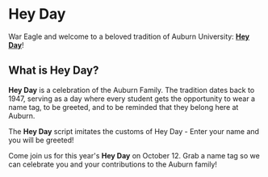 # **Hey Day**
War Eagle and welcome to a beloved tradition of Auburn University: [**Hey Day**](http://sga.auburn.edu/hey-day/)!
## What is **Hey Day**?
**Hey Day** is a celebration of the Auburn Family. 
The tradition dates back to 1947, serving as a day where every student gets the opportunity to wear a name tag, to be greeted, and to be reminded that they belong here at Auburn.

The **Hey Day** script imitates the customs of Hey Day - Enter your name and you will be greeted! 

Come join us for this year's **Hey Day** on October 12.
Grab a name tag so we can celebrate you and your contributions to the Auburn family! 
